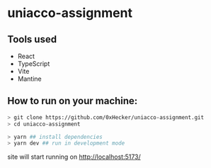 # uniacco-assignment

## Tools used
- React
- TypeScript
- Vite
- Mantine

## How to run on your machine:
```sh
> git clone https://github.com/0xHecker/uniacco-assignment.git
> cd uniacco-assignment

> yarn ## install dependencies
> yarn dev ## run in development mode

```
site will start running on [http://localhost:5173/](http://localhost:5173/)
